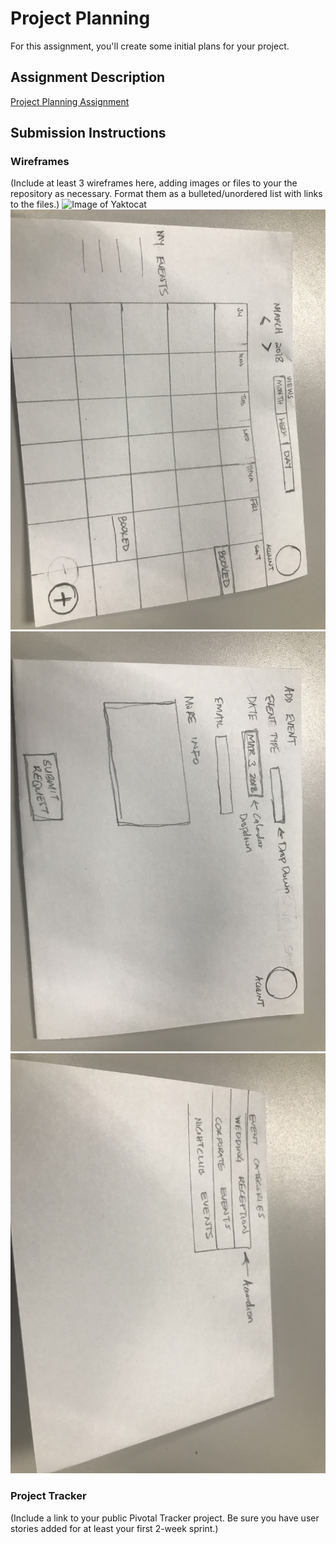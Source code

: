 # Project Planning
For this assignment, you'll create some initial plans for your project.

## Assignment Description
[Project Planning Assignment](https://education.launchcode.org/liftoff/assignments/planning/)

## Submission Instructions

### Wireframes

(Include at least 3 wireframes here, adding images or files to your the repository as necessary. Format them as a bulleted/unordered list with links to the files.)
![Image of Yaktocat](https://octodex.github.com/images/yaktocat.png)
![Wireframe Image](https://github.com/Jontay005/liftoff-assignments/blob/master/P3-Project_Planning/IMG_1853.jpg)
![Wireframe Image 2](https://github.com/Jontay005/liftoff-assignments/blob/master/P3-Project_Planning/IMG_1854.jpg)
![Wirefreame image 3](https://github.com/Jontay005/liftoff-assignments/blob/master/P3-Project_Planning/IMG_1855.jpg)


### Project Tracker

(Include a link to your public Pivotal Tracker project. Be sure you have user stories added for at least your first 2-week sprint.)
